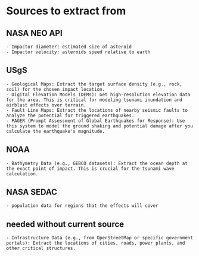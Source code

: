 # Sources to extract from
## NASA NEO API 
    - Impactor diameter: estimated size of asteroid
    - Impactor velocity: asteroids speed relative to earth
## USgS 
    - Geological Maps: Extract the target surface density (e.g., rock, soil) for the chosen impact location.
    - Digital Elevation Models (DEMs): Get high-resolution elevation data for the area. This is critical for modeling tsunami inundation and airblast effects over terrain.
    - Fault Line Maps: Extract the locations of nearby seismic faults to analyze the potential for triggered earthquakes.
    - PAGER (Prompt Assessment of Global Earthquakes for Response): Use this system to model the ground shaking and potential damage after you calculate the earthquake's magnitude.
## NOAA
    - Bathymetry Data (e.g., GEBCO datasets): Extract the ocean depth at the exact point of impact. This is crucial for the tsunami wave calculation.
## NASA SEDAC
    - population data for regions that the effects will cover 
## needed without current source
    - Infrastructure Data (e.g., from OpenStreetMap or specific government portals): Extract the locations of cities, roads, power plants, and other critical structures.